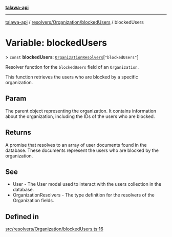 [**talawa-api**](../../../../README.md)

***

[talawa-api](../../../../modules.md) / [resolvers/Organization/blockedUsers](../README.md) / blockedUsers

# Variable: blockedUsers

\> `const` **blockedUsers**: [`OrganizationResolvers`](../../../../types/generatedGraphQLTypes/type-aliases/OrganizationResolvers.md)\[`"blockedUsers"`\]

Resolver function for the `blockedUsers` field of an `Organization`.

This function retrieves the users who are blocked by a specific organization.

## Param

The parent object representing the organization. It contains information about the organization, including the IDs of the users who are blocked.

## Returns

A promise that resolves to an array of user documents found in the database. These documents represent the users who are blocked by the organization.

## See

 - User - The User model used to interact with the users collection in the database.
 - OrganizationResolvers - The type definition for the resolvers of the Organization fields.

## Defined in

[src/resolvers/Organization/blockedUsers.ts:16](https://github.com/PalisadoesFoundation/talawa-api/blob/5c5b29a0ea487bda8306089fe128f43f3be29f94/src/resolvers/Organization/blockedUsers.ts#L16)
